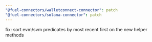 ```yaml
---
"@fuel-connectors/walletconnect-connector": patch
"@fuel-connectors/solana-connector": patch
---
```


fix: sort evm/svm predicates by most recent first on the new helper methods
